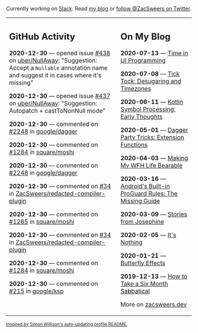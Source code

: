 Currently working on [Slack](https://slack.com/). Read [my blog](https://zacsweers.dev/) or [follow @ZacSweers on Twitter](https://twitter.com/ZacSweers).

<table><tr><td valign="top" width="60%">

## GitHub Activity
<!-- githubActivity starts -->
**2020-12-30** — opened issue [#438](https://api.github.com/repos/uber/NullAway/issues/438) on [uber/NullAway](https://api.github.com/repos/uber/NullAway): "Suggestion: Accept a `Nullable` annotation name and suggest it in cases where it's missing"

**2020-12-30** — opened issue [#437](https://api.github.com/repos/uber/NullAway/issues/437) on [uber/NullAway](https://api.github.com/repos/uber/NullAway): "Suggestion: Autopatch + castToNonNull mode"

**2020-12-30** — commented on [#2248](https://github.com/google/dagger/issues/2248#issuecomment-752781153) in [google/dagger](https://api.github.com/repos/google/dagger)

**2020-12-30** — commented on [#1284](https://github.com/square/moshi/issues/1284#issuecomment-752764404) in [square/moshi](https://api.github.com/repos/square/moshi)

**2020-12-30** — commented on [#2248](https://github.com/google/dagger/issues/2248#issuecomment-752757656) in [google/dagger](https://api.github.com/repos/google/dagger)

**2020-12-30** — commented on [#34](https://github.com/ZacSweers/redacted-compiler-plugin/issues/34#issuecomment-752753078) in [ZacSweers/redacted-compiler-plugin](https://api.github.com/repos/ZacSweers/redacted-compiler-plugin)

**2020-12-30** — commented on [#1265](https://github.com/square/moshi/issues/1265#issuecomment-752745168) in [square/moshi](https://api.github.com/repos/square/moshi)

**2020-12-30** — commented on [#34](https://github.com/ZacSweers/redacted-compiler-plugin/issues/34#issuecomment-752744783) in [ZacSweers/redacted-compiler-plugin](https://api.github.com/repos/ZacSweers/redacted-compiler-plugin)

**2020-12-30** — commented on [#1284](https://github.com/square/moshi/issues/1284#issuecomment-752744193) in [square/moshi](https://api.github.com/repos/square/moshi)

**2020-12-30** — commented on [#215](https://github.com/google/ksp/pull/215#issuecomment-752394849) in [google/ksp](https://api.github.com/repos/google/ksp)
<!-- githubActivity ends -->
</td><td valign="top" width="40%">

## On My Blog
<!-- blog starts -->
**2020-07-13** — [Time in UI Programming](https://www.zacsweers.dev/time-in-ui/)

**2020-07-08** — [Tick Tock: Desugaring and Timezones](https://www.zacsweers.dev/ticktock-desugaring-timezones/)

**2020-06-11** — [Kotlin Symbol Processing: Early Thoughts](https://www.zacsweers.dev/kotlin-symbol-processor-early-thoughts/)

**2020-05-01** — [Dagger Party Tricks: Extension Functions](https://www.zacsweers.dev/dagger-party-tricks-extension-functions/)

**2020-04-03** — [Making My WFH Life Bearable](https://www.zacsweers.dev/making-wfh-life-bearable/)

**2020-03-16** — [Android's Built-in ProGuard Rules: The Missing Guide](https://www.zacsweers.dev/android-proguard-rules/)

**2020-03-09** — [Stories from Josephine](https://www.zacsweers.dev/stories-from-josephine/)

**2020-02-05** — [It's Nothing](https://www.zacsweers.dev/its-nothing/)

**2020-01-21** — [Butterfly Effects](https://www.zacsweers.dev/butterfly-effects/)

**2019-12-13** — [How to Take a Six Month Sabbatical](https://www.zacsweers.dev/how-to-take-a-six-month-sabbatical/)
<!-- blog ends -->
More on [zacsweers.dev](https://zacsweers.dev/)
</td></tr></table>

<sub><a href="https://simonwillison.net/2020/Jul/10/self-updating-profile-readme/">Inspired by Simon Willison's auto-updating profile README.</a></sub>